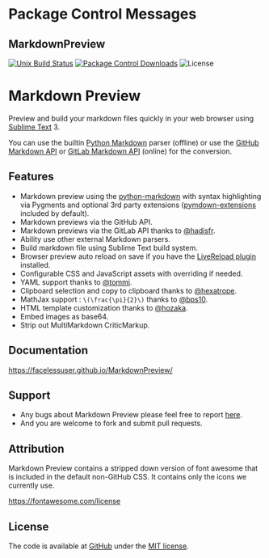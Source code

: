 Package Control Messages
========================

MarkdownPreview
---------------

  [![Unix Build Status][travis-image]][travis-link]
  [![Package Control Downloads][pc-image]][pc-link]
  ![License][license-image]
  
  # Markdown Preview
  
  Preview and build your markdown files quickly in your web browser using [Sublime Text](https://www.sublimetext.com/) 3.
  
  You can use the builtin [Python Markdown][pymd] parser (offline) or use the [GitHub Markdown API][gfm-api] or [GitLab Markdown API][glfm-api] (online) for the conversion.
  
  ## Features
  
  - Markdown preview using the [python-markdown][pymd] with syntax highlighting via Pygments and optional 3rd party extensions ([pymdown-extensions][pymdownx-docs] included by default).
  - Markdown previews via the GitHub API.
  - Markdown previews via the GitLab API thanks to [@hadisfr][hadisfr].
  - Ability use other external Markdown parsers.
  - Build markdown file using Sublime Text build system.
  - Browser preview auto reload on save if you have the [LiveReload plugin][live-reload] installed.
  - Configurable CSS and JavaScript assets with overriding if needed.
  - YAML support thanks to [@tommi][tommi].
  - Clipboard selection and copy to clipboard thanks to [@hexatrope][hexatrope].
  - MathJax support : `\(\frac{\pi}{2}\)` thanks to [@bps10][bps10].
  - HTML template customization thanks to [@hozaka][hozaka].
  - Embed images as base64.
  - Strip out MultiMarkdown CriticMarkup.
  
  ## Documentation
  
  https://facelessuser.github.io/MarkdownPreview/
  
  ## Support
  
  - Any bugs about Markdown Preview please feel free to report [here][issue].
  - And you are welcome to fork and submit pull requests.
  
  ## Attribution
  
  Markdown Preview contains a stripped down version of font awesome that is included in the default non-GitHub CSS.  It contains only the icons we currently use.
  
  https://fontawesome.com/license
  
  ## License
  
  The code is available at [GitHub][home] under the [MIT license][license].
  
  [bps10]: https://github.com/bps10
  [gfm-api]: https://developer.github.com/v3/markdown/
  [glfm-api]: https://docs.gitlab.com/ee/api/markdown.html
  [hexatrope]: https://github.com/hexatrope
  [home]: https://github.com/revolunet/sublimetext-markdown-preview
  [hozaka]: https://github.com/hozaka
  [hadisfr]: https://github.com/hadisfr
  [issue]: https://github.com/facelessuser/MarkdownPreview/issues
  [license]: http://revolunet.mit-license.org
  [live-reload]: https://packagecontrol.io/packages/LiveReload
  [pymd]: https://github.com/Python-Markdown/markdown
  [pymdownx-docs]: http://facelessuser.github.io/pymdown-extensions/usage_notes/
  [tommi]: https://github.com/tommi
  [travis-image]: https://img.shields.io/travis/facelessuser/MarkdownPreview/master.svg
  [travis-link]: https://travis-ci.org/facelessuser/MarkdownPreview
  [pc-image]: https://img.shields.io/packagecontrol/dt/MarkdownPreview.svg
  [pc-link]: https://packagecontrol.io/packages/MarkdownPreview
  [license-image]: https://img.shields.io/badge/license-MIT-blue.svg
